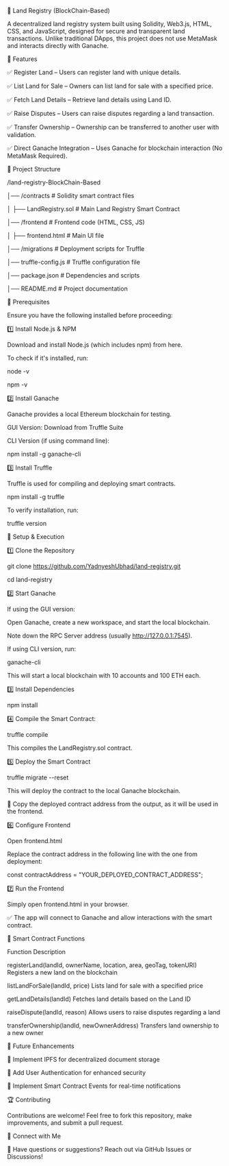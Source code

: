 
🏡 Land Registry (BlockChain-Based)

A decentralized land registry system built using Solidity, Web3.js, HTML, CSS, and JavaScript, designed for secure and transparent land transactions. Unlike traditional DApps, this project does not use MetaMask and interacts directly with Ganache.


📌 Features

✅ Register Land – Users can register land with unique details.

✅ List Land for Sale – Owners can list land for sale with a specified price.

✅ Fetch Land Details – Retrieve land details using Land ID.

✅ Raise Disputes – Users can raise disputes regarding a land transaction.

✅ Transfer Ownership – Ownership can be transferred to another user with validation.

✅ Direct Ganache Integration – Uses Ganache for blockchain interaction (No MetaMask Required).




📂 Project Structure


/land-registry-BlockChain-Based

│── /contracts                 # Solidity smart contract files

│    ├── LandRegistry.sol       # Main Land Registry Smart Contract

│── /frontend                   # Frontend code (HTML, CSS, JS)

│    ├── frontend.html             # Main UI file

│── /migrations                 # Deployment scripts for Truffle

│── truffle-config.js           # Truffle configuration file

│── package.json                # Dependencies and scripts

│── README.md                   # Project documentation


🔧 Prerequisites

Ensure you have the following installed before proceeding:

1️⃣ Install Node.js & NPM

Download and install Node.js (which includes npm) from here.

To check if it's installed, run:

node -v

npm -v


2️⃣ Install Ganache

Ganache provides a local Ethereum blockchain for testing.

GUI Version: Download from Truffle Suite

CLI Version (if using command line):

npm install -g ganache-cli


3️⃣ Install Truffle

Truffle is used for compiling and deploying smart contracts.

npm install -g truffle

To verify installation, run:

truffle version


🚀 Setup & Execution

1️⃣ Clone the Repository

git clone https://github.com/YadnyeshUbhad/land-registry.git

cd land-registry


2️⃣ Start Ganache

If using the GUI version:


Open Ganache, create a new workspace, and start the local blockchain.

Note down the RPC Server address (usually http://127.0.0.1:7545).

If using CLI version, run:

ganache-cli

This will start a local blockchain with 10 accounts and 100 ETH each.


3️⃣ Install Dependencies

npm install



4️⃣ Compile the Smart Contract:

truffle compile

This compiles the LandRegistry.sol contract.


5️⃣ Deploy the Smart Contract

truffle migrate --reset

This will deploy the contract to the local Ganache blockchain.


📌 Copy the deployed contract address from the output, as it will be used in the frontend.

6️⃣ Configure Frontend

Open frontend.html

Replace the contract address in the following line with the one from deployment:

const contractAddress = "YOUR_DEPLOYED_CONTRACT_ADDRESS";


7️⃣ Run the Frontend

Simply open frontend.html in your browser.


✅ The app will connect to Ganache and allow interactions with the smart contract.


📜 Smart Contract Functions

Function	Description

registerLand(landId, ownerName, location, area, geoTag, tokenURI)	Registers a new land on the blockchain

listLandForSale(landId, price)	Lists land for sale with a specified price

getLandDetails(landId)	Fetches land details based on the Land ID

raiseDispute(landId, reason)	Allows users to raise disputes regarding a land

transferOwnership(landId, newOwnerAddress)	Transfers land ownership to a new owner


🎯 Future Enhancements

🔹 Implement IPFS for decentralized document storage

🔹 Add User Authentication for enhanced security

🔹 Implement Smart Contract Events for real-time notifications


🏆 Contributing

Contributions are welcome! Feel free to fork this repository, make improvements, and submit a pull request.


🔗 Connect with Me

📩 Have questions or suggestions? Reach out via GitHub Issues or Discussions!
